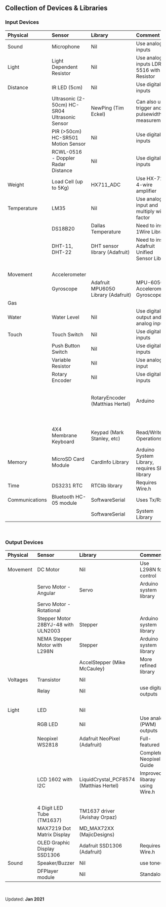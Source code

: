 ## Collection of Devices & Libraries


### Input Devices

|Physical     |Sensor           |Library       |Comment             |Reference   |
|:------------|:----------------|:-------------|:-------------------|:------------------------------------|
|Sound|Microphone|Nil|Use analog inputs|[LastMinuteEngineers](https://lastminuteengineers.com/sound-sensor-arduino-tutorial/)|
|Light|Light Dependent Resistor|Nil|Use analog inputs LDR 5516 with 5K Resistor|[CircuitDigest](https://circuitdigest.com/microcontroller-projects/arduino-light-sensor-using-ldr/)|
|Distance|IR LED (5cm)|Nil|Use digital inputs|[]()|
||Ultrasonic (2-50cm) HC-SR04 Ultrasonic Sensor|NewPing (Tim Eckel)|Can also use trigger and pulsewidth measurement|[LastMinuteEngineers](https://lastminuteengineers.com/arduino-sr04-ultrasonic-sensor-tutorial/)|
||PIR (>50cm) HC-SR501 Motion Sensor|Nil|Use digital inputs|[LastMinuteEngineers](https://lastminuteengineers.com/pir-sensor-arduino-tutorial/)|
||RCWL-0516 - Doppler Radar Distance|Nil|Use digital inputs|[Dronebotworkshop](https://dronebotworkshop.com/rcwl-0516-experiments/)|
|Weight|Load Cell (up to 5Kg)|HX711_ADC|Use HX-711 4-wire amplifier|[CircuitJournal](https://circuitjournal.com/four-wire-load-cell-with-HX711)|
|Temperature|LM35|Nil|Use analog input and multiply with factor|[Dronebotworkshop](https://dronebotworkshop.com/arduino-temperature/)|
||DS18B20|Dallas Temperature|Need to install 1Wire Library|[LastMinuteEngineers](https://lastminuteengineers.com/ds18b20-arduino-tutorial/)|
||DHT-11, DHT-22|DHT sensor library (Adafruit)|Need to install Adafruit Unified Sensor Library|[LastMinuteEngineers](https://lastminuteengineers.com/dht11-dht22-arduino-tutorial/)|
|||||[Adafruit](https://learn.adafruit.com/dht/using-a-dhtxx-sensor)|
|Movement|Accelerometer|||[]()|
||Gyroscope|Adafruit MPU6050 Library (Adafruit)|MPU-6050 Accelerometer Gyroscope|[LastMinuteEngineers](https://lastminuteengineers.com/mpu6050-accel-gyro-arduino-tutorial/)|
|Gas||||[]()|
|Water|Water Level|Nil|Use digital output and analog input|[LastMinuteEngineeers](https://lastminuteengineers.com/water-level-sensor-arduino-tutorial/)|
|Touch|Touch Switch|Nil|Use digital inputs|[ArduinoGettingStarted](https://arduinogetstarted.com/tutorials/arduino-touch-sensor)|
||Push Button Switch|Nil|Use digital inputs|[]()|
||Variable Resistor|Nil|Use analog input|[Arduino](https://www.arduino.cc/en/tutorial/potentiometer)|
||Rotary Encoder|Nil|Use digital inputs|[Dronebotworkshop](https://dronebotworkshop.com/rotary-encoders-arduino/)|
||              |RotaryEncoder (Matthias Hertel)|Arduino|Improved version, takes care of debouncing<br>Alternative: [Rotary - Ben Buxton](http://www.buxtronix.net/2011/10/rotary-encoders-done-properly.html) |
|||||[LastMinuteEngineers](https://lastminuteengineers.com/rotary-encoder-arduino-tutorial/)|
||4X4 Membrane Keyboard|Keypad (Mark Stanley, etc)|Read/Write Operations|[LastMinueEngineers](https://lastminuteengineers.com/arduino-keypad-tutorial/)|
|Memory|MicroSD Card Module|CardInfo Library|Arduino System Library, requires SPI library|[LastMinuteEngineers](https://lastminuteengineers.com/arduino-micro-sd-card-module-tutorial/)|
|Time|DS3231 RTC|RTClib library|Requires Wire.h|[LastMinuteEngineers](https://lastminuteengineers.com/ds3231-rtc-arduino-tutorial/)|
|Communications|Bluetooth HC-05 module|SoftwareSerial|Uses Tx/Rx|[Arduino](https://create.arduino.cc/projecthub/mayooghgirish/arduino-bluetooth-basic-tutorial-d8b737)|
|||SoftwareSerial|System Library|[ExploreEmbedded](https://exploreembedded.com/wiki/Setting_up_Bluetooth_HC-05_with_Arduino)|

&nbsp;

### Output Devices

|Physical     |Sensor           |Library       |Comment             |Reference  |
|:------------|:----------------|:-------------|:-------------------|:------------------------------------|
|Movement|DC Motor|Nil|Use L298N for control|[LastMinuteEngineers](https://lastminuteengineers.com/l298n-dc-stepper-driver-arduino-tutorial/)|
||Servo Motor - Angular|Servo|Arduino system library|[DroneBotworkshop](https://dronebotworkshop.com/servo-motors-with-arduino/)|
||Servo Motor - Rotational|||[]()|
||Stepper Motor 28BYJ-48 with ULN2003|Stepper|Arduino system library|[LastMinuteEngineers](https://lastminuteengineers.com/28byj48-stepper-motor-arduino-tutorial/)|
||NEMA Stepper Motor with L298N|Stepper|Arduino system library|[LastMinuteEngineers](https://lastminuteengineers.com/stepper-motor-l298n-arduino-tutorial/)|
|||AccelStepper (Mike McCauley)|More refined library|[LastMinuteEngineers](https://lastminuteengineers.com/28byj48-stepper-motor-arduino-tutorial/)|
|Voltages|Transistor|Nil||[]()|
||Relay|Nil|use digital outputs|[DroneBotworkshop](https://dronebotworkshop.com/ac-arduino/)|
|||||[LastMinuteEngineers](https://lastminuteengineers.com/one-channel-relay-module-arduino-tutorial/)|
|Light|LED|Nil||[]()|
||RGB LED|Nil|Use analog (PWM) outputs|[EngineersGarage](https://www.engineersgarage.com/microcontroller-projects/articles-arduino-rgb-led-driver-analogwrite-pwm/)|
||Neopixel WS2818|Adafruit NeoPixel (Adafruit)|Full-featured|[Adafruit](https://learn.adafruit.com/adafruit-neopixel-uberguide/the-magic-of-neopixels)|
||||Complete Neopixel Guide|[Arduino](https://create.arduino.cc/projecthub/FunguyPro/the-complete-neopixel-guide-18374f)|
||LCD 1602 with I2C|LiquidCrystal_PCF8574 (Matthias Hertel)|Improved libaray using Wire.h|[LastMinuteEngineers](https://lastminuteengineers.com/i2c-lcd-arduino-tutorial/)|
|||||[Matthias Hertel](https://www.mathertel.de/Arduino/LiquidCrystal_PCF8574.aspx)|
||4 Digit LED Tube (TM1637)|TM1637 driver (Avishay Orpaz)||[LastMinuteEngineers](https://lastminuteengineers.com/tm1637-arduino-tutorial/)|
||MAX7219 Dot Matrix Display|MD_MAX72XX (MajicDesigns)||[LastMinuteEngineers](https://lastminuteengineers.com/max7219-dot-matrix-arduino-tutorial/)|
||OLED Graphic Display SSD1306|Adafruit SSD1306 (Adafruit)|Requires Wire.h|[LastMinuteEngineers](https://lastminuteengineers.com/oled-display-arduino-tutorial/)|
|Sound|Speaker/Buzzer|Nil|use tone()|[Adafruit](https://learn.adafruit.com/adafruit-arduino-lesson-10-making-sounds/overview)|
||DFPlayer module|Nil|Standalone|[ElectronicsLab](https://www.electronics-lab.com/project/mp3-player-using-arduino-dfplayer-mini/)|

&nbsp;

Updated: **Jan 2021**